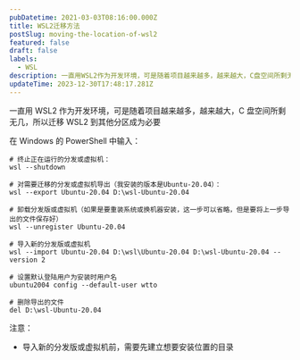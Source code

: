 ```yaml
---
pubDatetime: 2021-03-03T08:16:00.000Z
title: WSL2迁移方法
postSlug: moving-the-location-of-wsl2
featured: false
draft: false
labels:
  - WSL
description: 一直用WSL2作为开发环境，可是随着项目越来越多，越来越大，C盘空间所剩无几，所以迁移WSL2到其他分区成为必要
updateTime: 2023-12-30T17:48:17.281Z
---
```


一直用 WSL2 作为开发环境，可是随着项目越来越多，越来越大，C 盘空间所剩无几，所以迁移 WSL2 到其他分区成为必要

在 Windows 的 PowerShell 中输入：

```shell
# 终止正在运行的分发或虚拟机：
wsl --shutdown

# 对需要迁移的分发或虚拟机导出（我安装的版本是Ubuntu-20.04）：
wsl --export Ubuntu-20.04 D:\wsl-Ubuntu-20.04

# 卸载分发版或虚拟机（如果是要重装系统或换机器安装，这一步可以省略，但是要将上一步导出的文件保存好）
wsl --unregister Ubuntu-20.04

# 导入新的分发版或虚拟机
wsl --import Ubuntu-20.04 D:\wsl\Ubuntu-20.04 D:\wsl-Ubuntu-20.04 --version 2

# 设置默认登陆用户为安装时用户名
ubuntu2004 config --default-user wtto

# 删除导出的文件
del D:\wsl-Ubuntu-20.04
```

注意：

- 导入新的分发版或虚拟机前，需要先建立想要安装位置的目录
